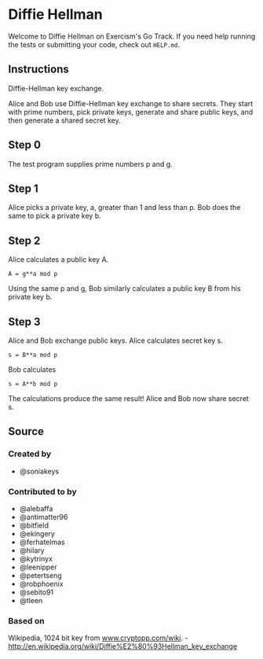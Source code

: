 # Diffie Hellman

Welcome to Diffie Hellman on Exercism's Go Track.
If you need help running the tests or submitting your code, check out `HELP.md`.

## Instructions

Diffie-Hellman key exchange.

Alice and Bob use Diffie-Hellman key exchange to share secrets.  They
start with prime numbers, pick private keys, generate and share public
keys, and then generate a shared secret key.

## Step 0

The test program supplies prime numbers p and g.

## Step 1

Alice picks a private key, a, greater than 1 and less than p.  Bob does
the same to pick a private key b.

## Step 2

Alice calculates a public key A.

    A = g**a mod p

Using the same p and g, Bob similarly calculates a public key B from his
private key b.

## Step 3

Alice and Bob exchange public keys.  Alice calculates secret key s.

    s = B**a mod p

Bob calculates

    s = A**b mod p

The calculations produce the same result!  Alice and Bob now share
secret s.

## Source

### Created by

- @soniakeys

### Contributed to by

- @alebaffa
- @antimatter96
- @bitfield
- @ekingery
- @ferhatelmas
- @hilary
- @kytrinyx
- @leenipper
- @petertseng
- @robphoenix
- @sebito91
- @tleen

### Based on

Wikipedia, 1024 bit key from www.cryptopp.com/wiki. - http://en.wikipedia.org/wiki/Diffie%E2%80%93Hellman_key_exchange